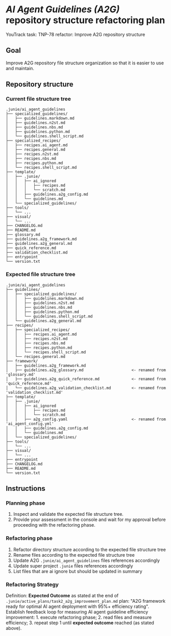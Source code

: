 # _AI Agent Guidelines (A2G)_ repository structure refactoring plan

YouTrack task: TNP-78 refactor: Improve A2G repository structure 

## Goal
Improve A2G repository file structure organization so that it is easier to use and maintain.


## Repository structure

### Current file structure tree

```text
.junie/ai_agent_guidelines
├── specialized_guidelines/
│   ├── guidelines.markdown.md
│   ├── guidelines.n2st.md
│   ├── guidelines.nbs.md
│   ├── guidelines.python.md
│   └── guidelines.shell_script.md
├── specialized_recipes/
│   ├── recipes.ai_agent.md
│   ├── recipes.general.md
│   ├── recipes.n2st.md
│   ├── recipes.nbs.md
│   ├── recipes.python.md
│   └── recipes.shell_script.md
├── template/
│   ├── .junie/
│   │   ├── ai_ignored
│   │   │   ├── recipes.md
│   │   │   └── scratch.md
│   │   ├── guidelines.a2g_config.md
│   │   └── guidelines.md
│   └── specialized_guidelines/
├── tools/
│   └── ...
├── visual/
│   └── ...
├── CHANGELOG.md
├── README.md
├── glossary.md
├── guidelines.a2g_framework.md
├── guidelines.a2g_general.md
├── quick_reference.md
├── validation_checklist.md
├── entrypoint
└── version.txt
```


### Expected file structure tree
```text
.junie/ai_agent_guidelines
├── guidelines/
│   ├── specialized_guidelines/
│   │   ├── guidelines.markdown.md
│   │   ├── guidelines.n2st.md
│   │   ├── guidelines.nbs.md
│   │   ├── guidelines.python.md
│   │   └── guidelines.shell_script.md
│   └── guidelines.a2g_general.md
├── recipes/
│   ├── specialized_recipes/
│   │   ├── recipes.ai_agent.md
│   │   ├── recipes.n2st.md
│   │   ├── recipes.nbs.md
│   │   ├── recipes.python.md
│   │   └── recipes.shell_script.md
│   └── recipes.general.md
├── framework/
│   ├── guidelines.a2g_framework.md 
│   ├── guidelines.a2g_glossary.md                     <- renamed from 'glossary.md' 
│   ├── guidelines.a2g_quick_reference.md              <- renamed from 'quick_reference.md' 
│   └── guidelines.a2g_validation_checklist.md         <- renamed from 'validation_checklist.md' 
├── template/
│   ├── .junie/
│   │   ├── ai_ignored
│   │   │   ├── recipes.md
│   │   │   └── scratch.md
│   │   ├── a2g_config.yaml                            <- renamed from 'ai_agent_config.yml'
│   │   ├── guidelines.a2g_config.md
│   │   └── guidelines.md
│   └── specialized_guidelines/
├── tools/
│   └── ...
├── visual/
│   └── ...
├── entrypoint
├── CHANGELOG.md
├── README.md
└── version.txt
```

## Instructions

### Planning phase
1. Inspect and validate the expected file structure tree. 
2. Provide your assessment in the console and wait for my approval before proceeding with the refactoring phase.

### Refactoring phase
1. Refactor directory structure according to the expected file structure tree
2. Rename files according to the expected file structure tree
3. Update A2G `.junie/ai_agent_guidelines` files references accordingly
4. Update super project `.junie` files references accordingly
5. List files that are ai ignore but should be updated in summary

### Refactoring Strategy
Definition: **Expected Outcome** as stated at the end of `.junie/active_plans/task2_a2g_improvement_plan.md` plan:  "A2G framework ready for optimal AI agent deployment with 95%+ efficiency rating".
Establish feedback loop for measuring AI agent guideline efficiency improvement: 
    1. execute refactoring phase;
    2. read files and measure efficiency;
    3. repeat step 1 until **expected outcome** reached (as stated above). 
